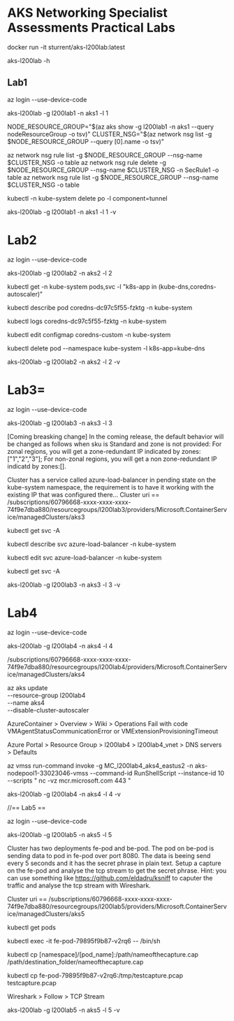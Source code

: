 # AKS Networking Specialist Assessments Practical Labs

docker run -it sturrent/aks-l200lab:latest

aks-l200lab -h

## Lab1

az login --use-device-code

aks-l200lab -g l200lab1 -n aks1 -l 1

NODE_RESOURCE_GROUP="$(az aks show -g l200lab1 -n aks1 --query nodeResourceGroup -o tsv)"
CLUSTER_NSG="$(az network nsg list -g $NODE_RESOURCE_GROUP --query [0].name -o tsv)"

az network nsg rule list -g $NODE_RESOURCE_GROUP --nsg-name $CLUSTER_NSG -o table
az network nsg rule delete -g $NODE_RESOURCE_GROUP --nsg-name $CLUSTER_NSG -n SecRule1 -o table
az network nsg rule list -g $NODE_RESOURCE_GROUP --nsg-name $CLUSTER_NSG -o table

kubectl -n kube-system delete po -l component=tunnel

aks-l200lab -g l200lab1 -n aks1 -l 1 -v

# Lab2

az login --use-device-code

aks-l200lab -g l200lab2 -n aks2 -l 2

kubectl get -n kube-system pods,svc -l "k8s-app in (kube-dns,coredns-autoscaler)"

kubectl describe pod coredns-dc97c5f55-fzktg -n kube-system

kubectl logs coredns-dc97c5f55-fzktg -n kube-system

kubectl edit configmap coredns-custom -n kube-system

kubectl delete pod --namespace kube-system -l k8s-app=kube-dns

aks-l200lab -g l200lab2 -n aks2 -l 2 -v

# Lab3=

az login --use-device-code

aks-l200lab -g l200lab3 -n aks3 -l 3

[Coming breasking change] In the coming release, the default behavior will be changed as follows when sku is Standard and zone is not provided: For zonal regions, you will get a zone-redundant IP indicated by zones:["1","2","3"]; For non-zonal regions, you will get a non zone-redundant IP indicatd by zones:[].

Cluster has a service called azure-load-balancer in pending state on the kube-system namespace, the requirement is to have it working with the existing IP that was configured there...
Cluster uri == /subscriptions/60796668-xxxx-xxxx-xxxx-74f9e7dba880/resourcegroups/l200lab3/providers/Microsoft.ContainerService/managedClusters/aks3

kubectl get svc -A

kubectl describe svc azure-load-balancer -n kube-system 

kubectl edit svc azure-load-balancer -n kube-system

kubectl get svc -A

aks-l200lab -g l200lab3 -n aks3 -l 3 -v

# Lab4

az login --use-device-code

aks-l200lab -g l200lab4 -n aks4 -l 4

/subscriptions/60796668-xxxx-xxxx-xxxx-74f9e7dba880/resourcegroups/l200lab4/providers/Microsoft.ContainerService/managedClusters/aks4

az aks update \
  --resource-group l200lab4 \
  --name aks4 \
  --disable-cluster-autoscaler

AzureContainer > Overview > Wiki > Operations Fail with code VMAgentStatusCommunicationError or VMExtensionProvisioningTimeout

Azure Portal > Resource Group > l200lab4 > l200lab4_vnet > DNS servers > Defaults

az vmss run-command invoke -g MC_l200lab4_aks4_eastus2 -n aks-nodepool1-33023046-vmss --command-id RunShellScript --instance-id 10 --scripts " nc -vz mcr.microsoft.com 443 "

aks-l200lab -g l200lab4 -n aks4 -l 4 -v

//== Lab5 ==

az login --use-device-code

aks-l200lab -g l200lab5 -n aks5 -l 5

Cluster has two deployments fe-pod and be-pod. The pod on be-pod is sending data to pod in fe-pod over port 8080.
The data is beeing send every 5 seconds and it has the secret phrase in plain text. Setup a capture on the fe-pod and analyse the tcp stream to get the secret phrase.
Hint: you can use something like https://github.com/eldadru/ksniff to caputer the traffic and analyse the tcp stream with Wireshark.

Cluster uri == /subscriptions/60796668-xxxx-xxxx-xxxx-74f9e7dba880/resourcegroups/l200lab5/providers/Microsoft.ContainerService/managedClusters/aks5

kubectl get pods

kubectl exec -it fe-pod-79895f9b87-v2rq6 -- /bin/sh

kubectl cp [namespace]/[pod_name]:/path/nameofthecapture.cap /path/destination_folder/nameofthecapture.cap

kubectl cp fe-pod-79895f9b87-v2rq6:/tmp/testcapture.pcap testcapture.pcap 

Wireshark > Follow > TCP Stream

aks-l200lab -g l200lab5 -n aks5 -l 5 -v
